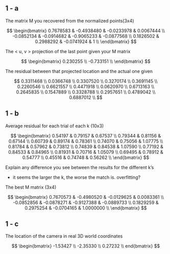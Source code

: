 ## 1 - a

The matrix M you recovered from the normalized points(3x4)

$$
\begin{bmatrix}
0.7678583 & -0.4938480 & -0.0233978 & 0.0067444 \\
-0.0852134 & -0.0914682 & -0.9065233 & -0.0877568 \\
0.1826502 & 0.2988292 & -0.0741924 & 1 \\
\end{bmatrix}
$$


The < u, v > projection of the last point given your M matrix 

$$
\begin{bmatrix}
0.230255 \\
-0.733151 \\
\end{bmatrix}
$$

The residual between that projected location and the actual one given

$$
0.3311468 \\
0.0366748 \\ 
0.3307520 \\
0.3270174 \\
0.3691145 \\
0.2260546 \\
0.6621557 \\
0.4471918 \\
0.0620970 \\
0.6713163 \\
0.2645835 \\
0.1547889 \\
0.3328788 \\
0.2957651 \\
0.4789042 \\
0.6887012 \\
$$

## 1 - b

Average residual for each trial of each k (10x3)

$$
\begin{bmatrix}
0.54197 &  0.79157 &  0.67537 \\
0.79344 &  0.81156 &  0.67144 \\
0.60739 &  0.89174 &  0.78361 \\
0.74070 &  0.75056 &  1.07775 \\
0.81784 &  0.57962 &  0.73812 \\
0.74839 &  0.84538 &  1.07590 \\
0.77192 &  0.84533 &  0.84965 \\
0.81931 &  0.70716 &  1.05079 \\
0.69495 &  0.78912 &  0.54777 \\
0.45516 &  0.74748 &  0.56262 \\
\end{bmatrix}
$$

Explain any difference you see between the results for the different k’s

* it seems the larger the k, the worse the match is. overfitting?

The best M matrix (3x4) 

$$
\begin{bmatrix}
 0.7670573 & -0.4980520 & -0.0129625 &  0.0083361 \\
-0.0852856 & -0.0878271 & -0.9127388 & -0.0889733 \\
 0.1829259 &  0.2975254 & -0.0704165 &  1.0000000 \\
\end{bmatrix}
$$

## 1 - c

The location of the camera in real 3D world coordinates 

$$
\begin{bmatrix}
-1.53427 \\
-2.35330 \\
 0.27232 \\
end{bmatrix}
$$
